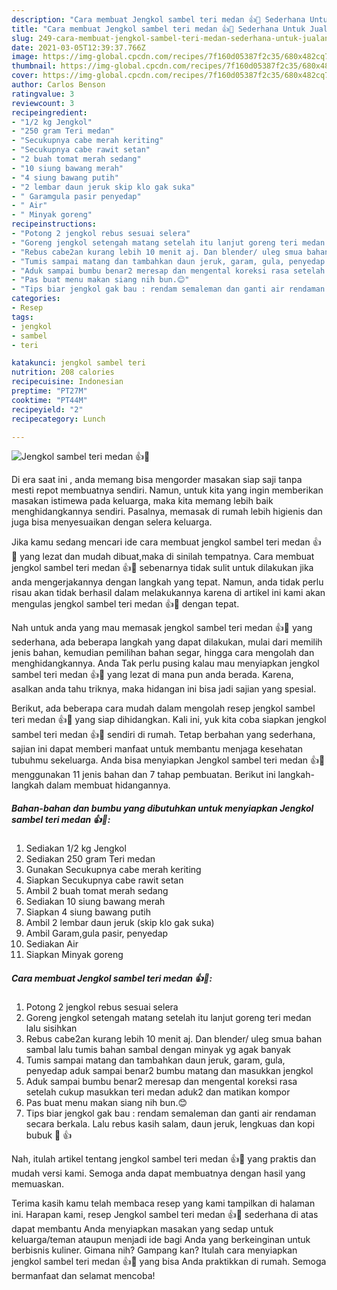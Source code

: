 ```yaml
---
description: "Cara membuat Jengkol sambel teri medan 👍🤤 Sederhana Untuk Jualan"
title: "Cara membuat Jengkol sambel teri medan 👍🤤 Sederhana Untuk Jualan"
slug: 249-cara-membuat-jengkol-sambel-teri-medan-sederhana-untuk-jualan
date: 2021-03-05T12:39:37.766Z
image: https://img-global.cpcdn.com/recipes/7f160d05387f2c35/680x482cq70/jengkol-sambel-teri-medan-👍🤤-foto-resep-utama.jpg
thumbnail: https://img-global.cpcdn.com/recipes/7f160d05387f2c35/680x482cq70/jengkol-sambel-teri-medan-👍🤤-foto-resep-utama.jpg
cover: https://img-global.cpcdn.com/recipes/7f160d05387f2c35/680x482cq70/jengkol-sambel-teri-medan-👍🤤-foto-resep-utama.jpg
author: Carlos Benson
ratingvalue: 3
reviewcount: 3
recipeingredient:
- "1/2 kg Jengkol"
- "250 gram Teri medan"
- "Secukupnya cabe merah keriting"
- "Secukupnya cabe rawit setan"
- "2 buah tomat merah sedang"
- "10 siung bawang merah"
- "4 siung bawang putih"
- "2 lembar daun jeruk skip klo gak suka"
- " Garamgula pasir penyedap"
- " Air"
- " Minyak goreng"
recipeinstructions:
- "Potong 2 jengkol rebus sesuai selera"
- "Goreng jengkol setengah matang setelah itu lanjut goreng teri medan lalu sisihkan"
- "Rebus cabe2an kurang lebih 10 menit aj. Dan blender/ uleg smua bahan sambal lalu tumis bahan sambal dengan minyak yg agak banyak"
- "Tumis sampai matang dan tambahkan daun jeruk, garam, gula, penyedap aduk sampai benar2 bumbu matang dan masukkan jengkol"
- "Aduk sampai bumbu benar2 meresap dan mengental koreksi rasa setelah cukup masukkan teri medan aduk2 dan matikan kompor"
- "Pas buat menu makan siang nih bun.😊"
- "Tips biar jengkol gak bau : rendam semaleman dan ganti air rendaman secara berkala. Lalu rebus kasih salam, daun jeruk, lengkuas dan kopi bubuk 🤩 👍"
categories:
- Resep
tags:
- jengkol
- sambel
- teri

katakunci: jengkol sambel teri 
nutrition: 208 calories
recipecuisine: Indonesian
preptime: "PT27M"
cooktime: "PT44M"
recipeyield: "2"
recipecategory: Lunch

---
```



![Jengkol sambel teri medan 👍🤤](https://img-global.cpcdn.com/recipes/7f160d05387f2c35/680x482cq70/jengkol-sambel-teri-medan-👍🤤-foto-resep-utama.jpg)

Di era  saat ini , anda memang bisa mengorder masakan siap saji tanpa mesti repot membuatnya sendiri. Namun, untuk kita yang ingin memberikan masakan istimewa pada keluarga, maka kita memang lebih baik menghidangkannya sendiri. Pasalnya, memasak di rumah lebih higienis dan juga bisa menyesuaikan dengan selera keluarga.

Jika kamu sedang mencari ide cara membuat jengkol sambel teri medan 👍🤤 yang lezat dan mudah dibuat,maka di sinilah tempatnya. Cara membuat jengkol sambel teri medan 👍🤤  sebenarnya tidak sulit untuk dilakukan jika anda mengerjakannya dengan langkah yang tepat. Namun, anda tidak perlu risau akan tidak berhasil dalam melakukannya 
karena di artikel ini kami akan mengulas jengkol sambel teri medan 👍🤤 dengan tepat.  



Nah untuk anda yang mau memasak jengkol sambel teri medan 👍🤤 yang sederhana, ada beberapa langkah yang dapat dilakukan, mulai dari memilih jenis bahan, kemudian pemilihan bahan segar, hingga cara mengolah dan menghidangkannya. Anda Tak perlu pusing kalau mau menyiapkan jengkol sambel teri medan 👍🤤 yang lezat di mana pun anda berada. Karena, asalkan anda  tahu triknya, maka hidangan ini bisa jadi sajian yang spesial.

Berikut, ada beberapa cara mudah dalam mengolah resep jengkol sambel teri medan 👍🤤 yang siap dihidangkan. Kali ini, yuk kita coba siapkan jengkol sambel teri medan 👍🤤 sendiri di rumah. Tetap berbahan yang sederhana, sajian ini dapat memberi manfaat untuk membantu menjaga kesehatan tubuhmu sekeluarga. Anda bisa menyiapkan Jengkol sambel teri medan 👍🤤 menggunakan 11 jenis bahan dan 7 tahap pembuatan. Berikut ini langkah-langkah dalam membuat hidangannya.

<!--inarticleads1-->

##### Bahan-bahan dan bumbu yang dibutuhkan untuk menyiapkan Jengkol sambel teri medan 👍🤤:

1. Sediakan 1/2 kg Jengkol
1. Sediakan 250 gram Teri medan
1. Gunakan Secukupnya cabe merah keriting
1. Siapkan Secukupnya cabe rawit setan
1. Ambil 2 buah tomat merah sedang
1. Sediakan 10 siung bawang merah
1. Siapkan 4 siung bawang putih
1. Ambil 2 lembar daun jeruk (skip klo gak suka)
1. Ambil  Garam,gula pasir, penyedap
1. Sediakan  Air
1. Siapkan  Minyak goreng




<!--inarticleads2-->

##### Cara membuat Jengkol sambel teri medan 👍🤤:

1. Potong 2 jengkol rebus sesuai selera
1. Goreng jengkol setengah matang setelah itu lanjut goreng teri medan lalu sisihkan
1. Rebus cabe2an kurang lebih 10 menit aj. Dan blender/ uleg smua bahan sambal lalu tumis bahan sambal dengan minyak yg agak banyak
1. Tumis sampai matang dan tambahkan daun jeruk, garam, gula, penyedap aduk sampai benar2 bumbu matang dan masukkan jengkol
1. Aduk sampai bumbu benar2 meresap dan mengental koreksi rasa setelah cukup masukkan teri medan aduk2 dan matikan kompor
1. Pas buat menu makan siang nih bun.😊
1. Tips biar jengkol gak bau : rendam semaleman dan ganti air rendaman secara berkala. Lalu rebus kasih salam, daun jeruk, lengkuas dan kopi bubuk 🤩 👍




Nah, itulah artikel tentang  jengkol sambel teri medan 👍🤤  yang praktis dan mudah versi kami. Semoga anda dapat membuatnya dengan hasil yang memuaskan. 

Terima kasih kamu telah membaca resep yang kami tampilkan di halaman ini. Harapan kami, resep  Jengkol sambel teri medan 👍🤤 sederhana di atas dapat membantu Anda menyiapkan masakan yang sedap untuk keluarga/teman ataupun menjadi ide bagi Anda yang berkeinginan untuk berbisnis kuliner. Gimana nih? Gampang kan? Itulah cara menyiapkan jengkol sambel teri medan 👍🤤 yang bisa Anda praktikkan di rumah. Semoga bermanfaat dan selamat mencoba!

